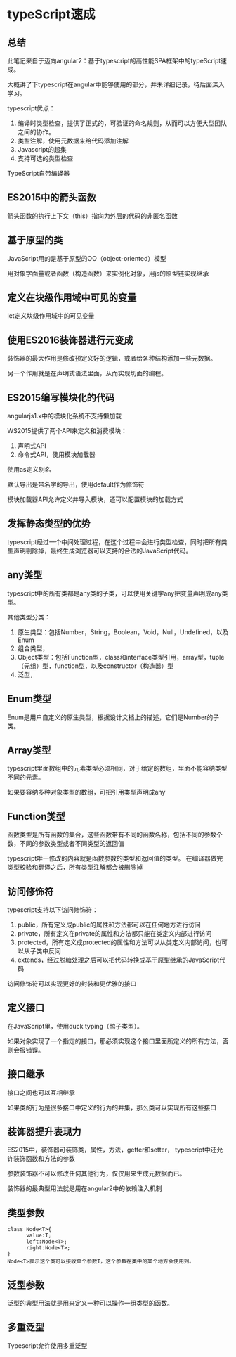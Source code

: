 # typeScript速成

## 总结

此笔记来自于迈向angular2：基于typescript的高性能SPA框架中的typeScript速成。

大概讲了下typescript在angular中能够使用的部分，并未详细记录，待后面深入学习。

typescript优点：
1. 编译时类型检查，提供了正式的，可验证的命名规则，从而可以方便大型团队之间的协作。
2. 类型注解，使用元数据来给代码添加注解
3. Javascript的超集
4. 支持可选的类型检查

TypeScript自带编译器


## ES2015中的箭头函数

箭头函数的执行上下文（this）指向为外层的代码的非匿名函数

## 基于原型的类

JavaScript用的是基于原型的OO（object-oriented）模型

用对象字面量或者函数（构造函数）来实例化对象，用js的原型链实现继承

## 定义在块级作用域中可见的变量

let定义块级作用域中的可见变量

## 使用ES2016装饰器进行元变成

装饰器的最大作用是修改预定义好的逻辑，或者给各种结构添加一些元数据。

另一个作用就是在声明式语法里面，从而实现切面的编程。

## ES2015编写模块化的代码

angularjs1.x中的模块化系统不支持懒加载

WS2015提供了两个API来定义和消费模块：
1. 声明式API
2. 命令式API，使用模块加载器

使用as定义别名

默认导出是带名字的导出，使用default作为修饰符

模块加载器API允许定义并导入模块，还可以配置模块的加载方式

## 发挥静态类型的优势

typescript经过一个中间处理过程，在这个过程中会进行类型检查，同时把所有类型声明剔除掉，最终生成浏览器可以支持的合法的JavaScript代码。

## any类型

typescript中的所有类都是any类的子类，可以使用关键字any把变量声明成any类型。

其他类型分类：
1. 原生类型：包括Number，String，Boolean，Void，Null，Undefined，以及Enum
2. 组合类型，
3. Object类型：包括Function型，class和interface类型引用，array型，tuple（元组）型，function型，以及constructor（构造器）型
4. 泛型，

## Enum类型

Enum是用户自定义的原生类型，根据设计文档上的描述，它们是Number的子类。

## Array类型

typescript里面数组中的元素类型必须相同，对于给定的数组，里面不能容纳类型不同的元素。

如果要容纳多种对象类型的数组，可把引用类型声明成any

## Function类型

函数类型是所有函数的集合，这些函数带有不同的函数名称，包括不同的参数个数，不同的参数类型或者不同类型的返回值

typescript唯一修改的内容就是函数参数的类型和返回值的类型。
在编译器做完类型校验和翻译之后，所有类型注解都会被删除掉

## 访问修饰符

typescript支持以下访问修饰符：
1. public，所有定义成public的属性和方法都可以在任何地方进行访问
2. private，所有定义在private的属性和方法都只能在类定义内部进行访问
3. protected，所有定义成protected的属性和方法可以从类定义内部访问，也可以从子类中反问
4. extends，经过脱糖处理之后可以把代码转换成基于原型继承的JavaScript代码

访问修饰符可以实现更好的封装和更优雅的接口

## 定义接口

在JavaScript里，使用duck typing（鸭子类型）。

如果对象实现了一个指定的接口，那必须实现这个接口里面所定义的所有方法，否则会报错误。

## 接口继承

接口之间也可以互相继承

如果类的行为是很多接口中定义的行为的并集，那么类可以实现所有这些接口

## 装饰器提升表现力

ES2015中，装饰器可装饰类，属性，方法，getter和setter，
typescript中还允许装饰函数和方法的参数

参数装饰器不可以修改任何其他行为，仅仅用来生成元数据而已。

装饰器的最典型用法就是用在angular2中的依赖注入机制

## 类型参数

```
class Node<T>{
      value:T;
      left:Node<T>;
      right:Node<T>;
}
Node<T>表示这个类可以接收单个参数T，这个参数在类中的某个地方会使用到。
```

## 泛型参数

泛型的典型用法就是用来定义一种可以操作一组类型的函数。

## 多重泛型

Typescript允许使用多重泛型







